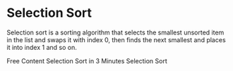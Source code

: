 # Selection Sort

Selection sort is a sorting algorithm that selects the smallest unsorted item in the list and swaps it with index 0, then finds the next smallest and places it into index 1 and so on.

<ResourceGroupTitle>Free Content</ResourceGroupTitle>
<BadgeLink colorScheme='red' badgeText='Watch' href='https://www.youtube.com/watch?v=g-PGLbMth_g'>Selection Sort in 3 Minutes</BadgeLink>
<BadgeLink colorScheme='red' badgeText='Watch' href='https://www.coursera.org/lecture/algorithms-part1/selection-UQxFT'>Selection Sort</BadgeLink>

